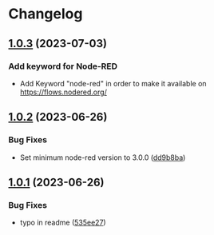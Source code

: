 # Changelog

## [1.0.3](https://github.com/sinch/node-red-contrib-sinch-conversation-api/compare/v1.0.2...v1.0.3) (2023-07-03)

### Add keyword for Node-RED
* Add Keyword "node-red" in order to make it available on https://flows.nodered.org/

## [1.0.2](https://github.com/sinch/node-red-contrib-sinch-conversation-api/compare/v1.0.1...v1.0.2) (2023-06-26)

### Bug Fixes
* Set minimum node-red version to 3.0.0 ([dd9b8ba](https://github.com/sinch/node-red-conversation-api/pull/5/commits/dd9b8ba2d5aa517cd0cbc4eaff3549684e050c2b))


## [1.0.1](https://github.com/sinch/node-red-contrib-sinch-conversation-api/compare/v1.0.0...v1.0.1) (2023-06-26)


### Bug Fixes

* typo in readme ([535ee27](https://github.com/sinch/node-red-contrib-sinch-conversation-api/commit/535ee2719f380ef78a3a763fd970d1da0f7762d5))

